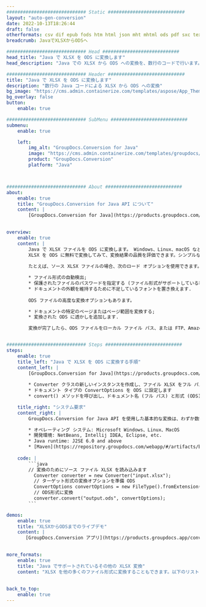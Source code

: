 ```yaml
---
############################# Static ############################
layout: "auto-gen-conversion"
date: 2022-10-13T18:26:44
draft: false
otherformats: csv dif epub fods htm html json mht mhtml ods pdf sxc tex tsv xlam xls xlsb xlsm xlsx xlt xltm xltx xml xps
breadcrumb: JavaでXLSXからODSへ

############################# Head ############################
head_title: "Java で XLSX を ODS に変換します"
head_description: "Java での XLSX から ODS への変換を、数行のコードで行います。 Java の GroupDocs ドキュメント変換 API を使用して、160 を超えるファイル形式を変換します"

############################# Header ############################
title: "Java で XLSX を ODS に変換します"
description: "数行の Java コードによる XLSX から ODS への変換"
bg_image: "https://cms.admin.containerize.com/templates/aspose/App_Themes/V3/images/bg/header1.png"
bg_overlay: false
button:
    enable: true

############################# SubMenu ############################
submenu:
    enable: true

    left:
        img_alt: "GroupDocs.Conversion for Java"
        image: "https://cms.admin.containerize.com/templates/groupdocs/images/product-logos/90x90-noborder/groupdocs-conversion-java.png"
        product: "GroupDocs.Conversion"
        platform: "Java"



############################# About ############################
about:
    enable: true
    title: "GroupDocs.Conversion for Java API について"
    content: |
        [GroupDocs.Conversion for Java](https://products.groupdocs.com/conversion/java/) は、Microsoft Office、OpenDocument、PDF、HTML、電子メール、CAD などの一般的な画像とドキュメント形式の間で変換するための高度なファイル形式変換 API です。ほんの数行のコードでさらに多くのことができます。ネイティブ API は、元のドキュメントの形式を自動的に検出し、変換されたドキュメントをカスタマイズするための多くのオプションを提供します。ドキュメントから情報を抽出する機能に加えて、デフォルトで変換結果のローカル ディスクへのキャッシュもサポートしています。ただし、Amazon S3、Dropbox、Google Drive、Windows Azure、Reddis、またはその他の適切なインターフェイスを実装することで、あらゆるタイプのキャッシュ ストレージをサポートできます。
    

overview:
    enable: true
    content: |
        Java で XLSX ファイルを ODS に変換します。 Windows、Linux、macOS など、任意のプラットフォームで数行の Java コードを実行するだけです。
        XLSX を ODS に無料で変換してみて、変換結果の品質を評価できます。シンプルなファイル変換スクリプトに加えて、XLSX ソース ファイルをロードし、ODS 出力を保存するためのより洗練されたオプションを試すことができます。 
        
        たとえば、ソース XLSX ファイルの場合、次のロード オプションを使用できます。

        * ファイル形式の自動検出;
        * 保護されたファイルのパスワードを指定する (ファイル形式がサポートしている場合);
        * ドキュメントの外観を維持するために不足しているフォントを置き換えます.
        
        ODS ファイルの高度な変換オプションもあります。

        * ドキュメントの特定のページまたはページ範囲を変換する;
        * 変換された ODS に透かしを追加します.

        変換が完了したら、ODS ファイルをローカル ファイル パス、または FTP、Amazon S3、Google ドライブ、Dropbox などのサード パーティのストレージに保存できます。注意してください - XLSX を変換するにはODS に、MS Office、Open Office、Adobe Acrobat Reader などの追加のソフトウェアをインストールする必要はありません。


############################# Steps ############################
steps:
    enable: true
    title_left: "Java で XLSX を ODS に変換する手順"
    content_left: |
        [GroupDocs.Conversion for Java](https://products.groupdocs.com/conversion/java/) を使用すると、開発者は数行のコードで XLSX ファイルを ODS に簡単に変換できます。
        
        * Converter クラスの新しいインスタンスを作成し、ファイル XLSX をフル パスでアップロードします。
        * ドキュメント タイプの ConvertOptions を ODS に設定します
        * convert() メソッドを呼び出し、ドキュメント名 (フル パス) と形式 (ODS) をパラメーターとして渡します。

    title_right: "システム要求"
    content_right: |
        GroupDocs.Conversion for Java API を使用した基本的な変換は、わずか数行のコードで実行できます。当社の API は、すべての主要なプラットフォームとオペレーティング システムでサポートされています。以下のコードを実行する前に、システムに次の前提条件がインストールされていることを確認してください。

        * オペレーティング システム: Microsoft Windows、Linux、MacOS
        * 開発環境: NetBeans, Intellij IDEA, Eclipse, etc.
        * Java runtime: J2SE 6.0 and above
        * [Maven](https://repository.groupdocs.com/webapp/#/artifacts/browse/tree/General/repo/com/groupdocs/groupdocs-conversion) から最新の GroupDocs.Conversion for Java を取得します
         
    code: |
        ```java    
        // 変換のためにソース ファイル XLSX を読み込みます
          Converter converter = new Converter("input.xlsx");
          // ターゲット形式の変換オプションを準備 ODS
          ConvertOptions convertOptions = new FileType().fromExtension("ods").getConvertOptions();
          // ODS形式に変換
          converter.convert("output.ods", convertOptions);
        ```

demos:
    enable: true
    title: "XLSXからODSまでのライブデモ"
    content: |
       [GroupDocs.Conversion アプリ](https://products.groupdocs.app/conversion/family) ウェブサイトにアクセスして、今すぐ XLSX から ODS への変換を試してください。無料デモには次の利点があります
          

more_formats:
    enable: true
    title: "Java でサポートされているその他の XLSX 変換"
    content: "XLSX を他の多くのファイル形式に変換することもできます。以下のリストをご覧ください。"
       
       
back_to_top:
    enable: true
---
```

